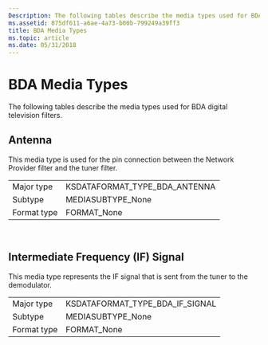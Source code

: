 ```yaml
---
Description: The following tables describe the media types used for BDA digital television filters.
ms.assetid: 875df611-a6ae-4a73-b00b-799249a39ff3
title: BDA Media Types
ms.topic: article
ms.date: 05/31/2018
---
```


# BDA Media Types

The following tables describe the media types used for BDA digital television filters.

## Antenna

This media type is used for the pin connection between the Network Provider filter and the tuner filter.



|             |                                  |
|-------------|----------------------------------|
| Major type  | KSDATAFORMAT\_TYPE\_BDA\_ANTENNA |
| Subtype     | MEDIASUBTYPE\_None               |
| Format type | FORMAT\_None                     |



 

## Intermediate Frequency (IF) Signal

This media type represents the IF signal that is sent from the tuner to the demodulator.



|             |                                     |
|-------------|-------------------------------------|
| Major type  | KSDATAFORMAT\_TYPE\_BDA\_IF\_SIGNAL |
| Subtype     | MEDIASUBTYPE\_None                  |
| Format type | FORMAT\_None                        |



 

 

 



